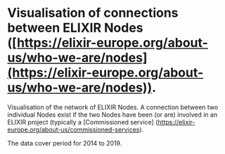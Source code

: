 # Visualisation of connections between ELIXIR Nodes ([https://elixir-europe.org/about-us/who-we-are/nodes](https://elixir-europe.org/about-us/who-we-are/nodes)).

Visualisation of the network of ELIXIR Nodes. A connection between two individual Nodes exist if the two Nodes have been (or are) involved in an ELIXIR project (typically a [Commissioned service] (https://elixir-europe.org/about-us/commissioned-services).

The data cover period for 2014 to 2019.
